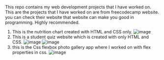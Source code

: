 This repo contains my web development projects that I have worked on. This are the projects that I have worked on are from freecodecamp website. you can check their website that website can make you good in programming. Highly recommended.
1) This is the nutrition chart created with HTML and CSS only.
![image](https://user-images.githubusercontent.com/46574484/213931078-b1cbc97f-5e00-46b9-a019-276c65aeca25.png)
2) This is a student quiz website which is created with only HTML and CSS.
![image](https://user-images.githubusercontent.com/46574484/213931368-7f739d24-eb55-41fd-b20a-02286896b8e6.png)
![image](https://user-images.githubusercontent.com/46574484/213931385-3716f1f0-4c07-474e-bb57-598fd30884c7.png)
3) this is the Css flexbox photo gallery app where I worked on with flex properties in css.
![image](https://user-images.githubusercontent.com/46574484/213931531-bcf07960-e92c-41b9-80ab-46b6912dae8d.png)

